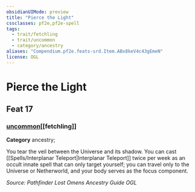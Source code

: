 ```yaml
---
obsidianUIMode: preview
title: "Pierce the Light"
cssclasses: pf2e,pf2e-spell
tags:
  - trait/fetchling
  - trait/uncommon
  - category/ancestry
aliases: "Compendium.pf2e.feats-srd.Item.ABx8keV4c43gEmeN"
license: OGL
---
```

# Pierce the Light
## Feat 17
### [uncommon](uncommon "Uncommon Rarity Trait")[[fetchling]]

**Category** ancestry; 




You tear the veil between the Universe and its shadow. You can cast [[Spells/Interplanar Teleport|Interplanar Teleport]] twice per week as an occult innate spell that can only target yourself; you can travel only to the Universe or Netherworld, and your body serves as the focus component.

*Source: Pathfinder Lost Omens Ancestry Guide*
*OGL*